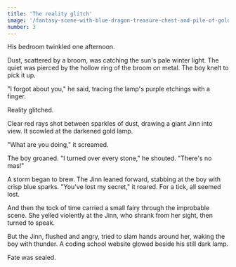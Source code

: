 ```yaml
---
title: 'The reality glitch'
image: '/fantasy-scene-with-blue-dragon-treasure-chest-and-pile-of-golden-coins-d-illustration-707801968.jpg'
number: 3
---
```


His bedroom twinkled one afternoon.

Dust, scattered by a broom, was catching the sun's pale winter light. The quiet was pierced by the hollow ring of the broom on metal. The boy knelt to pick it up.

"I forgot about you," he said, tracing the lamp's purple etchings with a finger.

Reality glitched. 

Clear red rays shot between sparkles of dust, drawing a giant Jinn into view. It scowled at the darkened gold lamp. 

"What are you doing," it screamed.

The boy groaned. "I turned over every stone," he shouted. "There's no mas!"

A storm began to brew. The Jinn leaned forward, stabbing at the boy with crisp blue sparks. "You've lost my secret," it roared. For a tick, all seemed lost.

And then the tock of time carried a small fairy through the improbable scene. She yelled violently at the Jinn, who shrank from her sight, then turned to speak.

But the Jinn, flushed and angry, tried to slam hands around her, waking the boy with thunder. A coding school website glowed beside his still dark lamp.

Fate was sealed.